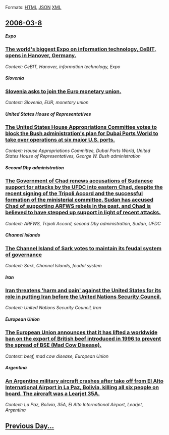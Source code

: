 
Formats: [HTML](2006/03/8/index.html)  [JSON](2006/03/8/index.json)  [XML](2006/03/8/index.xml)  

## [2006-03-8](/news/2006/03/8/index.md)

##### Expo
### [ The world's biggest Expo on information technology, CeBIT, opens in Hanover, Germany. ](/news/2006/03/8/the-world-s-biggest-expo-on-information-technology-cebit-opens-in-hanover-germany.md)
_Context: CeBIT, Hanover, information technology, Expo_

##### Slovenia
### [ Slovenia asks to join the Euro monetary union. ](/news/2006/03/8/slovenia-asks-to-join-the-euro-monetary-union.md)
_Context: Slovenia, EUR, monetary union_

##### United States House of Representatives
### [ The United States House Appropriations Committee votes to block the Bush administration's plan for Dubai Ports World to take over operations at six major U.S. ports. ](/news/2006/03/8/the-united-states-house-appropriations-committee-votes-to-block-the-bush-administration-s-plan-for-dubai-ports-world-to-take-over-operation.md)
_Context: House Appropriations Committee, Dubai Ports World, United States House of Representatives, George W. Bush administration_

##### Second Dby administration
### [ The Government of Chad renews accusations of Sudanese support for attacks by the UFDC into eastern Chad, despite the recent signing of the Tripoli Accord and the successful formation of the ministerial committee. Sudan has accused Chad of supporting ARFWS rebels in the past, and Chad is believed to have stepped up support in light of recent attacks. ](/news/2006/03/8/the-government-of-chad-renews-accusations-of-sudanese-support-for-attacks-by-the-ufdc-into-eastern-chad-despite-the-recent-signing-of-the.md)
_Context: ARFWS, Tripoli Accord, second Dby administration, Sudan, UFDC_

##### Channel Islands
### [ The Channel Island of Sark votes to maintain its feudal system of governance ](/news/2006/03/8/the-channel-island-of-sark-votes-to-maintain-its-feudal-system-of-governance.md)
_Context: Sark, Channel Islands, feudal system_

##### Iran
### [ Iran threatens 'harm and pain' against the United States for its role in putting Iran before the United Nations Security Council. ](/news/2006/03/8/iran-threatens-harm-and-pain-against-the-united-states-for-its-role-in-putting-iran-before-the-united-nations-security-council.md)
_Context: United Nations Security Council, Iran_

##### European Union
### [ The European Union announces that it has lifted a worldwide ban on the export of British beef introduced in 1996 to prevent the spread of BSE (Mad Cow Disease). ](/news/2006/03/8/the-european-union-announces-that-it-has-lifted-a-worldwide-ban-on-the-export-of-british-beef-introduced-in-1996-to-prevent-the-spread-of-b.md)
_Context: beef, mad cow disease, European Union_

##### Argentina
### [ An Argentine military aircraft crashes after take off from El Alto International Airport in La Paz, Bolivia, killing all six people on board. The aircraft was a Learjet 35A. ](/news/2006/03/8/an-argentine-military-aircraft-crashes-after-take-off-from-el-alto-international-airport-in-la-paz-bolivia-killing-all-six-people-on-boar.md)
_Context: La Paz, Bolivia, 35A, El Alto International Airport, Learjet, Argentina_

## [Previous Day...](/news/2006/03/7/index.md)

